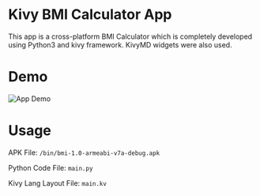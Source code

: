 # Kivy BMI Calculator App
This app is a cross-platform BMI Calculator which is completely developed using Python3 and kivy framework.
KivyMD widgets were also used.

# Demo
![App Demo](/demo/demo.gif)

# Usage

APK File: `/bin/bmi-1.0-armeabi-v7a-debug.apk`

Python Code File: `main.py`

Kivy Lang Layout File: `main.kv`
